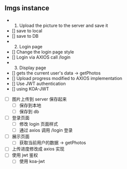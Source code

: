 ## Imgs instance

- 1. Upload the picture to the server and save it
- [] save to local
- [] save to DB
- 2. Login page
- [] Change the login page style
- [] Login via AXIOS call /login
- 3. Display page
- [] gets the current user's data -> getPhotos
- [] Upload progress modified to AXIOS implementation
- [] Use JWT authentication
- [] using KOA-JWT

* [ ] 图片上传到 server 保存起来
  - [ ] 保存到本地
  - [ ] 保存到 db
* [ ] 登录页面
  - [ ] 修改 login 页面样式
  - [ ] 通过 axios 调用 /login 登录
* [ ] 展示页面
  - [ ] 获取当前用户的数据 -> getPhotos
* [ ] 上传进度修改成 axios 实现
* [ ] 使用 jwt 鉴权
  - [ ] 使用 koa-jwt
